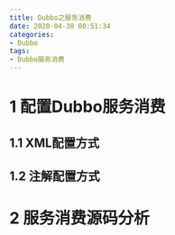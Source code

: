 ```yaml
---
title: Dubbo之服务消费
date: 2020-04-30 00:51:34
categories: 
- Dubbo
tags:
- Dubbo服务消费
---
```


# 1 配置Dubbo服务消费

## 1.1 XML配置方式


## 1.2 注解配置方式


# 2 服务消费源码分析
